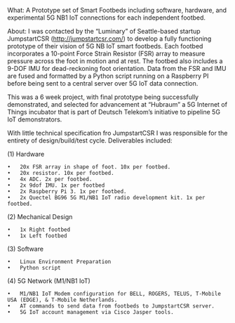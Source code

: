 What:
A Prototype set of Smart Footbeds including software, hardware, and experimental 5G NB1 IoT connections for each independent footbed.

About:
I was contacted by the “Luminary” of Seattle-based startup JumpstartCSR (http://jumpstartcsr.com/) to develop a fully functioning prototype of their vision of 5G NB IoT smart footbeds. Each footbed incorporates a 10-point Force Strain Resistor (FSR) array to measure pressure across the foot in motion and at rest. The footbed also includes a 9-DOF IMU for dead-reckoning foot orientation. Data from the FSR and IMU are fused and formatted by a Python script running on a Raspberry PI before being sent to a central server over 5G IoT data connection.

This was a 6 week project, with final prototype being successfully demonstrated, and selected for advancement at “Hubraum” a 5G Internet of Things incubator that is part of Deutsch Telekom’s initiative to pipeline 5G IoT demonstrators.

With little technical specification fro JumpstartCSR I was responsible for the entirety of design/build/test cycle. Deliverables included:

(1) Hardware

	•	20x FSR array in shape of foot. 10x per footbed.
	•	20x resistor. 10x per footbed.
	•	4x ADC. 2x per footbed.
	•	2x 9dof IMU. 1x per footbed
	•	2x Raspberry Pi 3. 1x per footbed.
	•	2x Quectel BG96 5G M1/NB1 IoT radio development kit. 1x per footbed.

(2) Mechanical Design

	•	1x Right footbed
	•	1x Left footbed

(3) Software

	•	Linux Environment Preparation
	•	Python script

(4) 5G Network (M1/NB1 IoT)

	•	M1/NB1 IoT Modem configuration for BELL, ROGERS, TELUS, T-Mobile USA (EDGE), & T-Mobile Netherlands.
	•	AT commands to send data from footbeds to JumpstartCSR server.
	•	5G IoT account management via Cisco Jasper tools.

